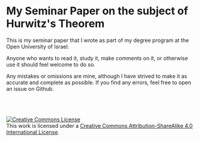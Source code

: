 My Seminar Paper on the subject of Hurwitz's Theorem
==================================

This is my seminar paper that I wrote as part of my degree program at the Open University of Israel.

Anyone who wants to read it, study it, make comments on it, or otherwise use it should feel welcome to do so.

Any mistakes or omissions are mine, although I have strived to make it as accurate and complete as possible. If you find any errors, feel free to open an issue on Github.



<br/><br/><br/><a rel="license" href="http://creativecommons.org/licenses/by-sa/4.0/"><img alt="Creative Commons License" style="border-width:0" src="https://i.creativecommons.org/l/by-sa/4.0/88x31.png" /></a><br />This work is licensed under a <a rel="license" href="http://creativecommons.org/licenses/by-sa/4.0/">Creative Commons Attribution-ShareAlike 4.0 International License</a>.
